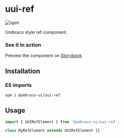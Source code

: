 # uui-ref

![npm](https://img.shields.io/npm/v/@umbraco-ui/uui-ref?logoColor=%231B264F)

Umbraco style ref component.

### See it in action

Preview the component on [Storybook](https://uui.umbraco.com/?path=/story/uui-ref)

## Installation

### ES imports

```zsh
npm i @umbraco-ui/uui-ref
```

## Usage

```javascript
import { UUIRefElement } from '@umbraco-ui/uui-ref';

class MyRefElement extends UUIRefElement {}
```
